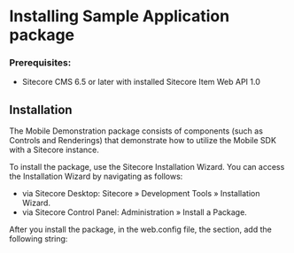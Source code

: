 Installing Sample Application package
======================================

### Prerequisites:
 * Sitecore CMS 6.5 or later with installed Sitecore Item Web API 1.0 

## Installation

The Mobile Demonstration package consists of components (such as Controls and Renderings) that demonstrate how to utilize the Mobile SDK with a Sitecore instance.    
       
To install the package, use the Sitecore Installation Wizard. You can access the Installation Wizard by navigating as follows:

 * via Sitecore Desktop: Sitecore » Development Tools » Installation Wizard.
 * via Sitecore Control Panel: Administration » Install a Package.

 
 After you install the package, in the web.config file, the <xslExtensions> section, add the following string:
	 
 <extension mode="on" type="Sitecore.XslHelpers.MobileExtensions, Sitecore.Mobile" namespace="http://www.sitecore.net/scmobile" />